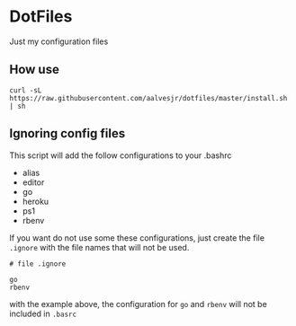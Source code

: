 # DotFiles

Just my configuration files

## How use

```
curl -sL https://raw.githubusercontent.com/aalvesjr/dotfiles/master/install.sh | sh
```

## Ignoring config files

This script will add the follow configurations to your .bashrc

  - alias
  - editor
  - go
  - heroku
  - ps1
  - rbenv

If you want do not use some these configurations, just create the file `.ignore` with the file names that will not be used.

```
# file .ignore

go
rbenv

```

with the example above, the configuration for `go` and `rbenv` will not be included in `.basrc`
